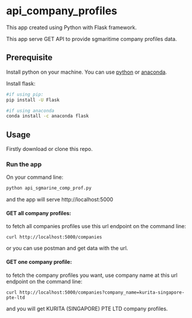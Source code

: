 # api_company_profiles
This app created using Python with Flask framework.

This app serve GET API to provide sgmaritime company profiles data.

## Prerequisite
Install python on your machine. You can use [python](https://www.python.org/) or [anaconda](https://www.anaconda.com/).

Install flask:
```bash
#if using pip:
pip install -U Flask

#if using anaconda
conda install -c anaconda flask
```

## Usage
Firstly download or clone this repo.

### Run the app
On your command line:
```bash
python api_sgmarine_comp_prof.py
```
and the app will serve http://localhost:5000

#### GET all company profiles:
to fetch all companies profiles use this url endpoint on the command line:
```
curl http://localhost:5000/companies
```
or you can use postman and get data with the url.

#### GET one company profile:
to fetch the company profiles you want, use company name at this url endpoint on the command line:
```
curl http://localhost:5000/companies?company_name=kurita-singapore-pte-ltd
```
and you will get KURITA (SINGAPORE) PTE LTD company profiles.
